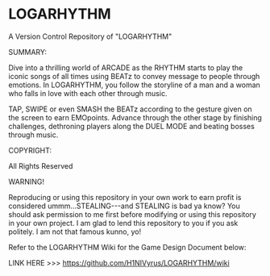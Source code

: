 # LOGARHYTHM
A Version Control Repository of "LOGARHYTHM"

SUMMARY:

Dive into a thrilling world of ARCADE as the RHYTHM starts to play the iconic songs of all times using BEATz to
convey message to people through emotions. In LOGARHYTHM, you follow the storyline of a man and a woman who falls in love with each other 
through music.

TAP, SWIPE or even SMASH the BEATz according to the gesture given on the screen to earn EMOpoints. Advance through the other
stage by finishing challenges, dethroning players along the DUEL MODE and beating bosses through music.

COPYRIGHT:

All Rights Reserved

WARNING!

Reproducing or using this repository in your own work to earn profit is considered ummm...STEALING---and STEALING is bad ya know? 
You should ask permission to me first before modifying or using this repository in your own project. I am glad to lend this repository
to you if you ask politely. I am not that famous kunno, yo!

Refer to the LOGARHYTHM Wiki for the Game Design Document below: 

LINK HERE >>> https://github.com/H1NIVyrus/LOGARHYTHM/wiki
